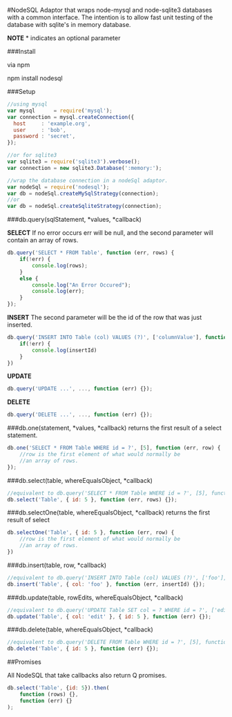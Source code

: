 #NodeSQL
Adaptor that wraps node-mysql and node-sqlite3 databases with a common interface.  The intention is to allow fast unit testing of the database with sqlite's in memory database.

**NOTE** \* indicates an optional parameter

###Install

via npm

npm install nodesql

###Setup

```javascript
//using mysql
var mysql      = require('mysql');
var connection = mysql.createConnection({
  host     : 'example.org',
  user     : 'bob',
  password : 'secret',
});

//or for sqlite3
var sqlite3 = require('sqlite3').verbose();
var connection = new sqlite3.Database(':memory:');

//wrap the database connection in a nodeSql adaptor.
var nodeSql = require('nodesql');
var db = nodeSql.createMySqlStrategy(connection);
//or
var db = nodeSql.createSqliteStrategy(connection);
```

###db.query(sqlStatement, \*values, \*callback)

**SELECT**
If no error occurs err will be null, and the second parameter will contain an array of rows.
```javascript
db.query('SELECT * FROM Table', function (err, rows) {
    if(!err) {
        console.log(rows);
    }
    else {
        console.log("An Error Occured");
        console.log(err);
    }
});
```

**INSERT**
The second parameter will be the id of the row that was just inserted.
```javascript
db.query('INSERT INTO Table (col) VALUES (?)', ['columnValue'], function (err, insertId) {
    if(!err) {
        console.log(insertId)
    }
})
```

**UPDATE**
```javascript
db.query('UPDATE ...', ..., function (err) {});
```

**DELETE**
```javascript
db.query('DELETE ...', ..., function (err) {});
```

###db.one(statement, *values, *callback)
returns the first result of a select statement.
```javascript
db.one('SELECT * FROM Table WHERE id = ?', [5], function (err, row) {
    //row is the first element of what would normally be
    //an array of rows.
});
```

###db.select(table, whereEqualsObject, *callback)
```javascript
//equivalent to db.query('SELECT * FROM Table WHERE id = ?', [5], function (err, rows) {});
db.select('Table', { id: 5 }, function (err, rows) {});
```

###db.selectOne(table, whereEqualsObject, *callback)
returns the first result of select
```javascript
db.selectOne('Table', { id: 5 }, function (err, row) {
    //row is the first element of what would normally be
    //an array of rows.
})
```

###db.insert(table, row, *callback)
```javascript
//equivalent to db.query('INSERT INTO Table (col) VALUES (?)', ['foo'], function (err, insertId) {});
db.insert('Table', { col: 'foo' }, function (err, insertId) {});
```

###db.update(table, rowEdits, whereEqualsObject, *callback)
```javascript
//equivalent to db.query('UPDATE Table SET col = ? WHERE id = ?', ['edit', 5], function (err) {});
db.update('Table', { col: 'edit' }, { id: 5 }, function (err) {});
```

###db.delete(table, whereEqualsObject, *callback)
```javascript
//equivalent to db.query('DELETE FROM Table WHERE id = ?', [5], function (err) {});
db.delete('Table', { id: 5 }, function (err) {});
```

##Promises

All NodeSQL that take callbacks also return Q promises.

```javascript
db.select('Table', {id: 5}).then(
    function (rows) {},
    function (err) {}
);
```
